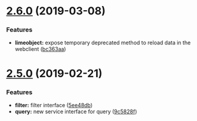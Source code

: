 # [2.6.0](https://github.com/Lundalogik/lime-web-component-interfaces/compare/v2.5.0...v2.6.0) (2019-03-08)


### Features

* **limeobject:** expose temporary deprecated method to reload data in the webclient ([bc363aa](https://github.com/Lundalogik/lime-web-component-interfaces/commit/bc363aa))

# [2.5.0](https://github.com/Lundalogik/lime-web-component-interfaces/compare/v2.4.0...v2.5.0) (2019-02-21)


### Features

* **filter:** filter interface ([5ee48db](https://github.com/Lundalogik/lime-web-component-interfaces/commit/5ee48db))
* **query:** new service interface for query ([9c5828f](https://github.com/Lundalogik/lime-web-component-interfaces/commit/9c5828f))
